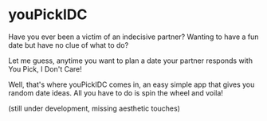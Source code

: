 # youPickIDC

Have you ever been a victim of an indecisive partner? Wanting to have a fun date but have no clue of what to do? 

Let me guess, anytime you want to plan a date your partner responds with You Pick, I Don't Care!

Well, that's where youPickIDC comes in, an easy simple app that gives you random date ideas. All you have to do is spin the wheel and voila!

(still under development, missing aesthetic touches)
